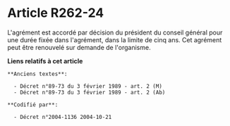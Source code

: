 # Article R262-24

L'agrément est accordé par décision du président du conseil général pour une durée fixée dans l'agrément, dans la limite de
cinq ans. Cet agrément peut être renouvelé sur demande de l'organisme.

**Liens relatifs à cet article**

	**Anciens textes**:

	  - Décret n°89-73 du 3 février 1989 - art. 2 (M)
	  - Décret n°89-73 du 3 février 1989 - art. 2 (Ab)

	**Codifié par**:

	  - Décret n°2004-1136 2004-10-21

